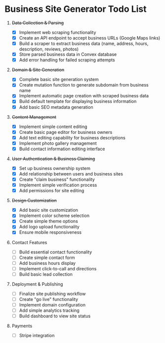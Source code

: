 # Business Site Generator Todo List

1. ~~Data Collection & Parsing~~

    - [x] Implement web scraping functionality
    - [x] Create an API endpoint to accept business URLs (Google Maps links)
    - [x] Build a scraper to extract business data (name, address, hours, description, reviews, photos)
    - [x] Store parsed business data in Convex database
    - [x] Add error handling for failed scraping attempts

2. ~~Domain & Site Generation~~

    - [x] Complete basic site generation system
    - [x] Create mutation function to generate subdomain from business name
    - [x] Implement automatic page creation with scraped business data
    - [x] Build default template for displaying business information
    - [x] Add basic SEO metadata generation

3. ~~Content Management~~

    - [x] Implement simple content editing
    - [x] Create basic page editor for business owners
    - [x] Add text editing capability for business descriptions
    - [x] Implement photo gallery management
    - [x] Build contact information editing interface

4. ~~User Authentication & Business Claiming~~

    - [x] Set up business ownership system
    - [x] Add relationship between users and business sites
    - [x] Create "claim business" functionality
    - [x] Implement simple verification process
    - [x] Add permissions for site editing

5. ~~Design Customization~~

    - [x] Add basic site customization
    - [x] Implement color scheme selection
    - [x] Create simple theme options
    - [x] Add logo upload functionality
    - [x] Ensure mobile responsiveness

6. Contact Features

    - [ ] Build essential contact functionality
    - [ ] Create simple contact form
    - [ ] Add business hours display
    - [ ] Implement click-to-call and directions
    - [ ] Build basic lead collection

7. Deployment & Publishing
    - [ ] Finalize site publishing workflow
    - [ ] Create "go live" functionality
    - [ ] Implement domain configuration
    - [ ] Add simple analytics tracking
    - [ ] Build dashboard to view site status

8. Payments
    - [ ] Stripe integration